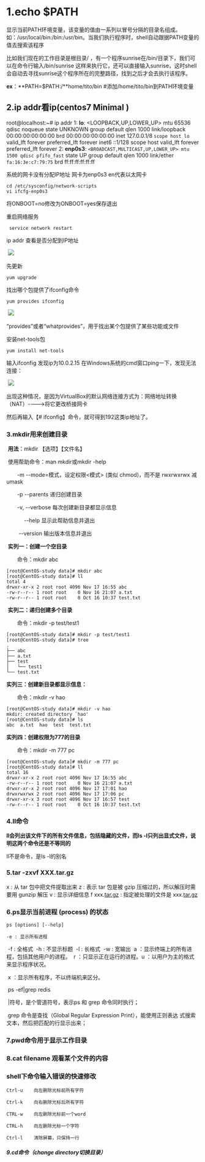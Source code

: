 # 1.echo $PATH

显示当前PATH环境变量，该变量的值由一系列以冒号分隔的目录名组成。如：/usr/local/bin:/bin:/usr/bin。当我们执行程序时，shell自动跟据PATH变量的值去搜索该程序

比如我们现在的工作目录是根目录/ ，有一个程序sunrise在/bin/目录下，我们可以在命令行输入/bin/sunrise 这样来执行它，还可以直接输入sunrise，这时shell会自动去寻找sunrise这个程序所在的完整路径，找到之后才会去执行该程序。

**ex**：**PATH=$PATH:/**home/tito/bin #添加/home/tito/bin到PATH环境变量

## 2.ip addr看ip(centos7 Minimal )

root@localhost:~# ip addr
 1: **lo**: <LOOPBACK,UP,LOWER_UP> mtu 65536 qdisc noqueue state UNKNOWN group default qlen 1000
 	link/loopback 00:00:00:00:00:00 brd 00:00:00:00:00:00
 	inet 127.0.0.1/8 `scope host lo`
 	valid_lft forever preferred_lft forever
 	inet6 ::1/128 scope host
	 valid_lft forever preferred_lft forever
 2: **enp0s3**: `<BROADCAST,MULTICAST,UP,LOWER_UP> mtu 1500 qdisc pfifo_fast`  state UP group default qlen 1000
 	link/ether `fa:16:3e:c7:79:75` brd ff:ff:ff:ff:ff:ff

系统的网卡没有分配IP地址 网卡为enp0s3   en代表以太网卡

```shell
cd /etc/sysconfig/network-scripts
vi ifcfg-enp0s3   
```

将ONBOOT=no修改为ONBOOT=yes保存退出

重启网络服务

```shell
 service network restart
```

ip addr 查看是否分配到IP地址

​	![](../imgs/ipaddr.png)



先更新

```shell
yum upgrade
```

找出哪个包提供了ifconfig命令

```shell
yum provides ifconfig
```

​	![](../imgs/provides-ifconfig.png)

“provides”或者“whatprovides”，用于找出某个包提供了某些功能或文件

安装net-tools包

```shell
yum install net-tools
```

输入ifconfig 发现ip为10.0.2.15 在Windows系统的cmd窗口ping一下，发现无法连接：

​	![](../imgs/ifconfig.png)

出现这种情况，是因为VirtualBox的默认网络连接方式为：网络地址转换（NAT）---->将它更改桥接网卡

然后再输入【# ifconfig】命令，就可得到192这类ip地址了。

### 3.mkdir用来创建目录

​	**用法**：mkdir 【选项】【文件名】

​	使用帮助命令：man mkdir或mkdir -help

　　-m --mode=模式，设定权限<模式> (类似 chmod)，而不是 rwxrwxrwx 减 umask

　　-p --parents 递归创建目录

　　-v, --verbose 每次创建新目录都显示信息

　　　  --help 显示此帮助信息并退出

　　    --version 输出版本信息并退出

​	**实列一：创建一个空目录**

　　命令：mkdir abc

```shell
[root@CentOS-study data]# mkdir abc
[root@CentOS-study data]# ll
total 4
drwxr-xr-x 2 root root 4096 Nov 17 16:55 abc
-rw-r--r-- 1 root root    0 Nov 16 21:07 a.txt
-rw-r--r-- 1 root root    0 Oct 16 10:37 test.txt
```

​	**实列二：递归创建多个目录**

　　命令：mkdir -p test/test1

```shell
[root@CentOS-study data]# mkdir -p test/test1
[root@CentOS-study data]# tree 
.
├── abc
├── a.txt
├── test
│   └── test1
└── test.txt
```

**实列三：创建新目录都显示信息：**

　　命令：mkdir -v hao

```shell
[root@CentOS-study data]# mkdir -v hao
mkdir: created directory `hao'
[root@CentOS-study data]# ls
abc  a.txt  hao  test  test.txt
```

**实列四：创建权限为777的目录**

　　命令：mkdir -m 777 pc 

```shell
[root@CentOS-study data]# mkdir -m 777 pc
[root@CentOS-study data]# ll
total 16
drwxr-xr-x 2 root root 4096 Nov 17 16:55 abc
-rw-r--r-- 1 root root    0 Nov 16 21:07 a.txt
drwxr-xr-x 2 root root 4096 Nov 17 17:01 hao
drwxrwxrwx 2 root root 4096 Nov 17 17:06 pc
drwxr-xr-x 3 root root 4096 Nov 17 16:57 test
-rw-r--r-- 1 root root    0 Oct 16 10:37 test.txt
```

### 4.ll命令

**ll会列出该文件下的所有文件信息，包括隐藏的文件，而ls -l只列出显式文件，说明这两个命令还是不等同的**

ll不是命令，是ls -l的别名



### 5.tar -zxvf XXX.tar.gz

x : 从 tar 包中把文件提取出来
z : 表示 tar 包是被 gzip 压缩过的，所以解压时需要用 gunzip 解压
v : 显示详细信息
f xxx.[tar.gz](https://www.baidu.com/s?wd=tar.gz&tn=SE_PcZhidaonwhc_ngpagmjz&rsv_dl=gh_pc_zhidao) : 指定被处理的文件是 xxx.[tar.gz](https://www.baidu.com/s?wd=tar.gz&tn=SE_PcZhidaonwhc_ngpagmjz&rsv_dl=gh_pc_zhidao)

### 6.ps显示当前进程 (process) 的状态

```shell
ps [options] [--help]
```

	-e : 显示所有进程 
​	-f : 全格式 
​	-h : 不显示标题 
​	-l : 长格式 
​	-w : 宽输出 
​	a ：显示终端上的所有进程，包括其他用户的进程。 
​	r ：只显示正在运行的进程。 
​	u ：以用户为主的格式来显示程序状况。 

​	x ：显示所有程序，不以终端机来区分。

​	ps -ef|grep redis

​	 |符号，是个管道符号，表示ps 和 grep 命令同时执行；

​	grep 命令是查找（Global Regular Expression Print），能使用正则表达	式搜索文本，然后把匹配的行显示出来；
### 7.pwd命令用于显示工作目录

### 8.cat filename 观看某个文件的内容

### shell下命令输入错误的快速修改
    Ctrl-u    向左删除光标前所有字符
    
    Ctrl-k    向右删除光标后所有字符
    
    CTRL-w    向左删除光标前一个word
    
    CTRL-h    向左删除光标一个字符
    
    Ctrl-l    清除屏幕，只保持一行

##### 9.cd命令（change directory切换目录）
